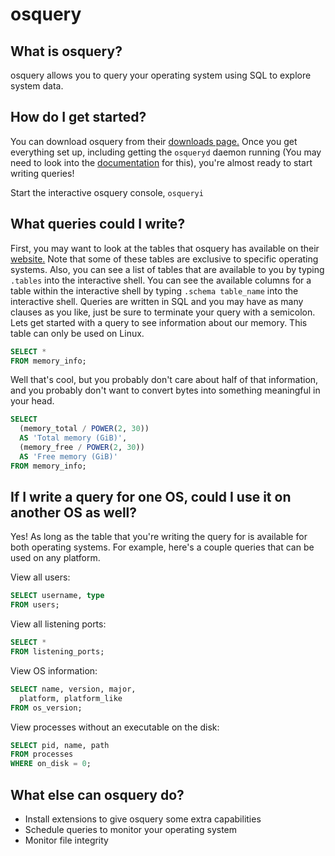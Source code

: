 # osquery

## What is osquery?

osquery allows you to query your operating system using SQL to explore system
data. 

## How do I get started?

You can download osquery from their [downloads page.](https://osquery.io/downloads/) 
Once you get everything set up, including getting the `osqueryd` daemon running 
(You may need to look into the [documentation](https://osquery.readthedocs.io/en/stable/) 
for this), you're almost ready to start writing queries!

Start the interactive osquery console, `osqueryi`

## What queries could I write?

First, you may want to look at the tables that osquery has available on their
[website.](https://osquery.io/schema/) Note that some of these tables are
exclusive to specific operating systems. Also, you can see a list of tables that
are available to you by typing `.tables` into the interactive shell. You can see the 
available columns for a table within the interactive shell by typing `.schema table_name` 
into the interactive shell. Queries are written in SQL and you may have as many clauses 
as you like, just be sure to terminate your query with a semicolon. Lets get started with 
a query to see information about our memory. This table can only be used on Linux.

```sql
SELECT *
FROM memory_info;
```

Well that's cool, but you probably don't care about half of that information, and
you probably don't want to convert bytes into something meaningful in your head.

```sql
SELECT
  (memory_total / POWER(2, 30))
  AS 'Total memory (GiB)',
  (memory_free / POWER(2, 30))
  AS 'Free memory (GiB)'
FROM memory_info;
```

## If I write a query for one OS, could I use it on another OS as well?

Yes! As long as the table that you're writing the query for is available for
both operating systems. For example, here's a couple queries that can be used 
on any platform.

View all users:

```sql
SELECT username, type
FROM users;
```

View all listening ports:

```sql
SELECT *
FROM listening_ports;
```

View OS information:

```sql
SELECT name, version, major,
  platform, platform_like
FROM os_version;
```

View processes without an executable on the disk:

```sql
SELECT pid, name, path
FROM processes 
WHERE on_disk = 0;
```

## What else can osquery do?

* Install extensions to give osquery some extra capabilities
* Schedule queries to monitor your operating system
* Monitor file integrity
